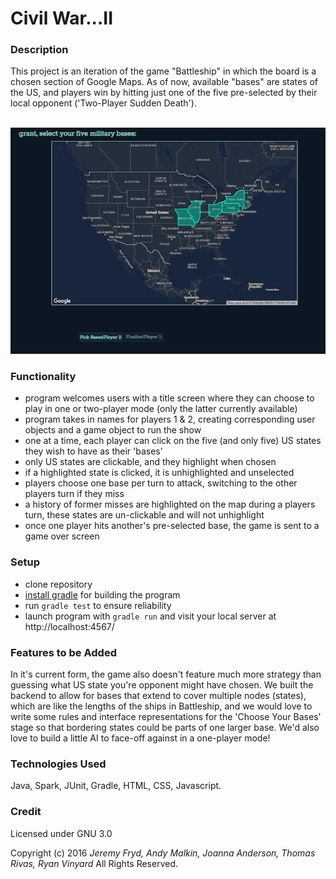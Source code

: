 # Civil War...II


### Description

This project is an iteration of the game "Battleship" in which the board is a chosen section of Google Maps. As of now, available "bases" are states of the US, and players win by hitting just one of the five pre-selected by their local opponent ('Two-Player Sudden Death').

&nbsp;&nbsp;&nbsp;&nbsp;&nbsp;&nbsp;&nbsp;&nbsp;&nbsp;&nbsp;&nbsp;&nbsp;&nbsp;&nbsp;&nbsp;![Base Selection Page](Screenshots/select_bases.png?raw=true "Base Selection Page")


### Functionality

* program welcomes users with a title screen where they can choose to play in one or two-player mode (only the latter currently available)
* program takes in names for players 1 &amp; 2, creating corresponding user objects and a game object to run the show
* one at a time, each player can click on the five (and only five) US states they wish to have as their 'bases'
* only US states are clickable, and they highlight when chosen
* if a highlighted state is clicked, it is unhighlighted and unselected
* players choose one base per turn to attack, switching to the other players turn if they miss
* a history of former misses are highlighted on the map during a players turn, these states are un-clickable and will not unhighlight
* once one player hits another's pre-selected base, the game is sent to a game over screen

### Setup

* clone repository
* [install gradle](https://gradle.org/gradle-download/?_ga=1.156561343.568755268.1470681169) for building the program
* run  `gradle test` to ensure reliability
* launch program with `gradle run` and visit your local server at http://localhost:4567/


### Features to be Added

In it's current form, the game also doesn't feature much more strategy than guessing what US state you're opponent might have chosen. We built the backend to allow for bases that extend to cover multiple nodes (states), which are like the lengths of the ships in Battleship, and we would love to write some rules and interface representations for the 'Choose Your Bases' stage so that bordering states could be parts of one larger base. We'd also love to build a little AI to face-off against in a one-player mode!


### Technologies Used

Java, Spark, JUnit, Gradle, HTML, CSS, Javascript.


### Credit

Licensed under GNU 3.0

Copyright (c) 2016 _Jeremy Fryd, Andy Malkin, Joanna Anderson, Thomas Rivas, Ryan Vinyard_ All Rights Reserved.
